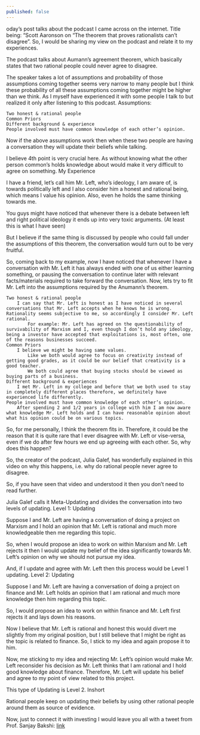```yaml
---
published: false
---
```

oday’s post talks about the podcast I came across on the internet. Title being: “Scott Aaronson on “The theorem that proves rationalists can’t disagree”. So, I would be sharing my view on the podcast and relate it to my experiences.

The podcast talks about Aumann’s agreement theorem, which basically states that two rational people could never agree to disagree.

The speaker takes a lot of assumptions and probability of those assumptions coming together seems very narrow to many people but I think these probability of all these assumptions coming together might be higher than we think. As I myself have experienced it with some people I talk to but realized it only after listening to this podcast.
Assumptions:

    Two honest & rational people
    Common Priors
    Different background & experience
    People involved must have common knowledge of each other’s opinion.

Now if the above assumptions work then when these two people are having a conversation they will update their beliefs while talking.

I believe 4th point is very crucial here. As without knowing what the other person common’s holds knowledge about would make it very difficult to agree on something.
My Experience

I have a friend, let’s call him Mr. Left, who’s ideology, I am aware of, is towards politically left and I also consider him a honest and rational being, which means I value his opinion. Also, even he holds the same thinking towards me.

You guys might have noticed that whenever there is a debate between left and right political ideology it ends up into very toxic arguments. (At least this is what I have seen)

But I believe if the same thing is discussed by people who could fall under the assumptions of this theorem, the conversation would turn out to be very fruitful.

So, coming back to my example, now I have noticed that whenever I have a conversation with Mr. Left it has always ended with one of us either learning something, or pausing the conversation to continue later with relevant facts/materials required to take forward the conversation.
Now, lets try to fit Mr. Left into the assumptions required by the Anumann’s theorem.

    Two honest & rational people
        I can say that Mr. Left is honest as I have noticed in several conversations that Mr. Left accepts when he knows he is wrong. Rationality seems subjective to me, so accordingly I consider Mr. Left rational.
            For example: Mr. Left has agreed on the questionability of survivability of Marxism and I, even though I don’t hold any ideology, being a investor have accepted that exploitations is, most often, one of the reasons businesses succeed.
    Common Priors
        I believe we might be having same values.
            Like we both would agree to focus on creativity instead of getting good grades, as it could be our belief that creativity is a good teacher.
            We both could agree that buying stocks should be viewed as buying parts of a business.
    Different background & experiences
        I met Mr. Left in my college and before that we both used to stay in completely different places therefore, we definitely have experienced life differently.
    People involved must have common knowledge of each other’s opinion.
        After spending 2 and 1/2 years in college with him I am now aware what knowledge Mr. Left holds and I can have reasonable opinion about what his opinion could be on various topics.

So, for me personally, I think the theorem fits in. Therefore, it could be the reason that it is quite rare that I ever disagree with Mr. Left or vise-versa, even if we do after few hours we end up agreeing with each other.
So, why does this happen?

So, the creator of the podcast, Julia Galef, has wonderfully explained in this video on why this happens, i.e. why do rational people never agree to disagree.

So, if you have seen that video and understood it then you don’t need to read further.

Julia Galef calls it Meta-Updating and divides the conversation into two levels of updating.
Level 1: Updating

Suppose I and Mr. Left are having a conversation of doing a project on Marxism and I hold an opinion that Mr. Left is rational and much more knowledgeable then me regarding this topic.

So, when I would propose an idea to work on within Marxism and Mr. Left rejects it then I would update my belief of the idea significantly towards Mr. Left’s opinion on why we should not pursue my idea.

And, if I update and agree with Mr. Left then this process would be Level 1 updating.
Level 2: Updating

Suppose I and Mr. Left are having a conversation of doing a project on finance and Mr. Left holds an opinion that I am rational and much more knowledge then him regarding this topic.

So, I would propose an idea to work on within finance and Mr. Left first rejects it and lays down his reasons.

Now I believe that Mr. Left is rational and honest this would divert me slightly from my original position, but I still believe that I might be right as the topic is related to finance. So, I stick to my idea and again propose it to him.

Now, me sticking to my idea and rejecting Mr. Left’s opinion would make Mr. Left reconsider his decision as Mr. Left thinks that I am rational and I hold good knowledge about finance. Therefore, Mr. Left will update his belief and agree to my point of view related to this project.

This type of Updating is Level 2.
Inshort

Rational people keep on updating their beliefs by using other rational people around them as source of evidence.

Now, just to connect it with investing I would leave you all with a tweet from Prof. Sanjay Bakshi: [link](https://twitter.com/Sanjay__Bakshi/status/1310449442579906562?ref_src=twsrc%5Etfw)